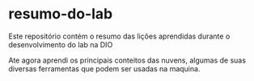 # resumo-do-lab
Este repositório contém o resumo das lições aprendidas durante o desenvolvimento do lab na DIO

Ate agora aprendi os principais conteitos das nuvens, algumas de suas diversas ferramentas que podem ser usadas na maquina.
